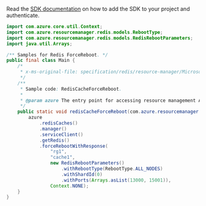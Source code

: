 Read the [SDK documentation](https://github.com/Azure/azure-sdk-for-java/blob/azure-resourcemanager_2.13.0/sdk/resourcemanager/azure-resourcemanager/README.md) on how to add the SDK to your project and authenticate.

```java
import com.azure.core.util.Context;
import com.azure.resourcemanager.redis.models.RebootType;
import com.azure.resourcemanager.redis.models.RedisRebootParameters;
import java.util.Arrays;

/** Samples for Redis ForceReboot. */
public final class Main {
    /*
     * x-ms-original-file: specification/redis/resource-manager/Microsoft.Cache/stable/2021-06-01/examples/RedisCacheForceReboot.json
     */
    /**
     * Sample code: RedisCacheForceReboot.
     *
     * @param azure The entry point for accessing resource management APIs in Azure.
     */
    public static void redisCacheForceReboot(com.azure.resourcemanager.AzureResourceManager azure) {
        azure
            .redisCaches()
            .manager()
            .serviceClient()
            .getRedis()
            .forceRebootWithResponse(
                "rg1",
                "cache1",
                new RedisRebootParameters()
                    .withRebootType(RebootType.ALL_NODES)
                    .withShardId(0)
                    .withPorts(Arrays.asList(13000, 15001)),
                Context.NONE);
    }
}
```
